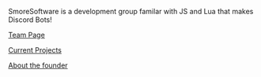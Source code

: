 SmoreSoftware is a development group familar with JS and Lua that makes Discord Bots!

[Team Page](/team.md)

[Current Projects](/projects.md)

[About the founder](/founder.md)
